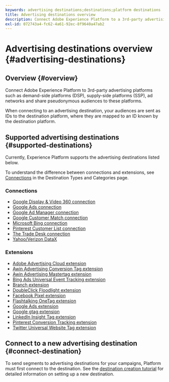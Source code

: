 ```yaml
---
keywords: advertising destinations;destinations;platform destinations
title: Advertising destinations overview
description: Connect Adobe Experience Platform to a 3rd-party advertising platform (e.g. DSP, ad network, SSP) and share pseudonymous audiences to these platforms.
exl-id: 072743a4-fc62-4a61-92ec-8f9640a47ab2
---
```

# Advertising destinations overview {#advertising-destinations}

## Overview {#overview}

Connect Adobe Experience Platform to 3rd-party advertising platforms such as demand-side platforms (DSP), supply-side platforms (SSP), ad networks and share pseudonymous audiences to these platforms.

When connecting to an advertising destination, your audiences are sent as IDs to the destination platform, where they are mapped to an ID known by the destination platform.

## Supported advertising destinations {#supported-destinations}

Currently, Experience Platform supports the advertising destinations listed below.

To understand the difference between connections and extensions, see [Connections](../../destination-types.md#connections) in the Destination Types and Categories page.

### Connections

* [Google Display & Video 360 connection](google-dv360.md)
* [Google Ads connection](google-ads-destination.md)
* [Google Ad Manager connection](google-ad-manager.md)
* [Google Customer Match connection](google-customer-match.md)
* [Microsoft Bing connection](bing.md)
* [Pinterest Customer List connection](pinterest.md)
* [The Trade Desk connection](tradedesk.md)
* [Yahoo/Verizon DataX](datax.md)

### Extensions

* [Adobe Advertising Cloud extension](adobe-advertising-cloud.md)
* [Awin Advertising Conversion Tag extension](awin-conversiontag.md)
* [Awin Advertising Mastertag extension](awin-mastertag.md)
* [Bing Ads Universal Event Tracking extension](bing-ads.md)
* [Branch extension](branch.md)
* [DoubleClick Floodlight extension](doubleclick-floodlight.md)
* [Facebook Pixel extension](facebook-pixel.md)
* [Flashtalking OneTag extension](flashtalking.md)
* [Google Ads extension](google-ads-extension.md)
* [Google gtag extension](gtag-advertising.md)
* [LinkedIn Insight Tag extension](linkedin.md)
* [Pinterest Conversion Tracking extension](pinterest-extension.md)
* [Twitter Universal Website Tag extension](twitter-uwt.md)

## Connect to a new advertising destination {#connect-destination}

To send segments to advertising destinations for your campaigns, Platform must first connect to the destination. See the [destination creation tutorial](../../ui/connect-destination.md) for detailed information on setting up a new destination.
